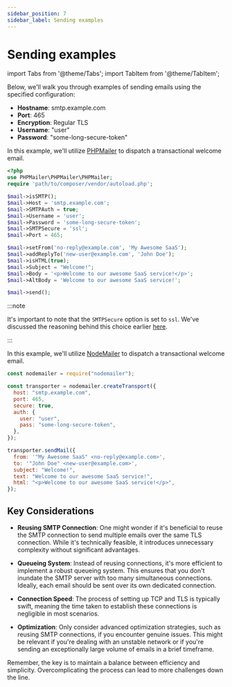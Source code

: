 ```yaml
---
sidebar_position: 7
sidebar_label: Sending examples
---
```


# Sending examples

import Tabs from '@theme/Tabs';
import TabItem from '@theme/TabItem';

Below, we'll walk you through examples of sending emails using the specified configuration:

- **Hostname**: smtp.example.com
- **Port**: 465
- **Encryption**: Regular TLS
- **Username**: "user"
- **Password**: "some-long-secure-token"

<Tabs>
  <TabItem value="phpmailer" label="PHPMailer" default>

In this example, we'll utilize [PHPMailer](https://github.com/PHPMailer/PHPMailer) to dispatch a transactional welcome email.

```php
<?php
use PHPMailer\PHPMailer\PHPMailer;
require 'path/to/composer/vendor/autoload.php';

$mail->isSMTP();
$mail->Host = 'smtp.example.com';
$mail->SMTPAuth = true;
$mail->Username = 'user';
$mail->Password = 'some-long-secure-token';
$mail->SMTPSecure = 'ssl';
$mail->Port = 465;

$mail->setFrom('no-reply@example.com', 'My Awesome SaaS');
$mail->addReplyTo('new-user@example.com', 'John Doe');
$mail->isHTML(true);
$mail->Subject = "Welcome!";
$mail->Body = '<p>Welcome to our awesome SaaS service!</p>';
$mail->AltBody = 'Welcome to our awesome SaaS service!';

$mail->send();
```

:::note

It's important to note that the `SMTPSecure` option is set to `ssl`. We've discussed the reasoning behind this choice earlier [here](/docs/transactional/smtp-configuration#configuring-tls).

:::

  </TabItem>

  <TabItem value="nodemailer" label="NodeMailer">

In this example, we'll utilize [NodeMailer](https://nodemailer.com) to dispatch a transactional welcome email.

```js
const nodemailer = require("nodemailer");

const transporter = nodemailer.createTransport({
  host: "smtp.example.com",
  port: 465,
  secure: true,
  auth: {
    user: "user",
    pass: "some-long-secure-token",
  },
});

transporter.sendMail({
  from: '"My Awesome SaaS" <no-reply@example.com>',
  to: '"John Doe" <new-user@example.com>',
  subject: "Welcome!",
  text: "Welcome to our awesome SaaS service!",
  html: "<p>Welcome to our awesome SaaS service!</p>",
});
```

  </TabItem>

</Tabs>

## Key Considerations

- **Reusing SMTP Connection**: One might wonder if it's beneficial to reuse the SMTP connection to send multiple emails over the same TLS connection. While it's technically feasible, it introduces unnecessary complexity without significant advantages.

- **Queueing System**: Instead of reusing connections, it's more efficient to implement a robust queueing system. This ensures that you don't inundate the SMTP server with too many simultaneous connections. Ideally, each email should be sent over its own dedicated connection.

- **Connection Speed**: The process of setting up TCP and TLS is typically swift, meaning the time taken to establish these connections is negligible in most scenarios.

- **Optimization**: Only consider advanced optimization strategies, such as reusing SMTP connections, if you encounter genuine issues. This might be relevant if you're dealing with an unstable network or if you're sending an exceptionally large volume of emails in a brief timeframe.

Remember, the key is to maintain a balance between efficiency and simplicity. Overcomplicating the process can lead to more challenges down the line.
